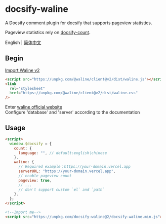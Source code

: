 # docsify-waline

A Docsify comment plugin for docsify that supports pageview statistics.

Pageview statistics rely on [docsify-count](https://github.com/827652549/docsify-count).

English | [简体中文](./README.zh-CN.md)

## Begin

[Import Waline v2](https://waline.js.org/guide/client/import.html)

```html
<script src="https://unpkg.com/@waline/client@v2/dist/waline.js"></script>
<link
  rel="stylesheet"
  href="https://unpkg.com/@waline/client@v2/dist/waline.css"
/>
```

Enter [waline official website](https://waline.js.org/en/guide/get-started.html)  
Configure 'database' and 'server' according to the documentation

## Usage

```html
<script>
  window.$docsify = {
    count: {
      language: "", // default:english|chinese
    },
    waline: {
      // Required example：https://your-domain.vercel.app
      serverURL: "https://your-domain.vercel.app",
      // enable pageview count
      pageview: true,
      // ...
      // don't support custom `el` and `path`
    },
  };
</script>

<!--Import me-->
<script src="https://unpkg.com/docsify-waline@2/docsify-waline.min.js"></script>
```
